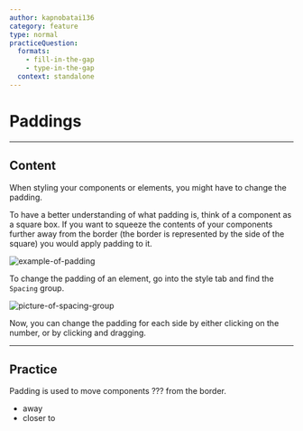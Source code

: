 ```yaml
---
author: kapnobatai136
category: feature
type: normal
practiceQuestion:
  formats:
    - fill-in-the-gap
    - type-in-the-gap
  context: standalone
---
```


# Paddings


---

## Content

When styling your components or elements, you might have to change the padding. 

To have a better understanding of what padding is, think of a component as a square box. If you want to squeeze the contents of your components further away from the border (the border is represented by the side of the square) you would apply padding to it.

![example-of-padding](https://img.enkipro.com/1de7be92713a705adc141f1b1312da4b.png)

To change the padding of an element, go into the style tab and find the `Spacing` group.

![picture-of-spacing-group](https://img.enkipro.com/3f04159d0b8f2e3995044e6a09d792d9.png)

Now, you can change the padding for each side by either clicking on the number, or by clicking and dragging.


---

## Practice

Padding is used to move components ??? from the border.

- away
- closer to
 
